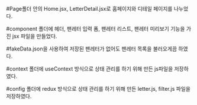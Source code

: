 #Page폴더 안의 Home.jsx, LetterDetail.jsx로 홈페이지와 디테일 페이지를 나누었다.

#component 폴더에 헤더, 팬레터 입력 폼, 팬레터 리스트, 팬레터 미리보기 기능을 가진 jsx 파일을 만들었다.

#fakeData.json을 사용하여 저장된 팬레터가 없어도 팬레터 목록을 불러오게끔 하였다.

#context 폴더에 useContext 방식으로 상태 관리를 하기 위해 만든 js파일을 저장하였다.

#config 폴더에 redux 방식으로 상태 관리를 하기 위해 만든 letter.js, filter.js 파일을 저장하였다.

